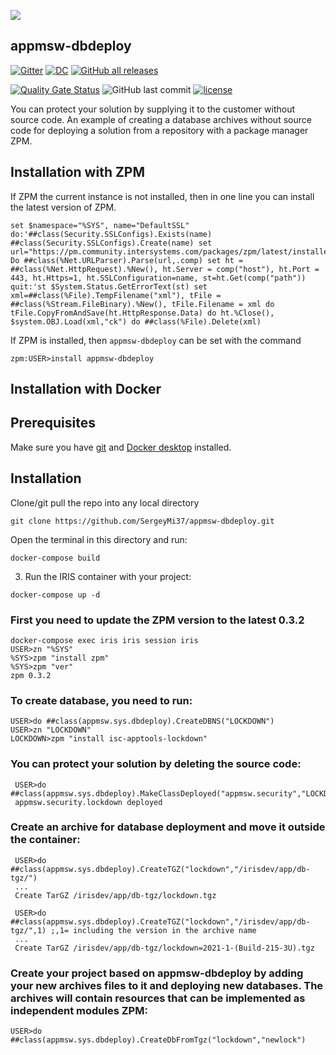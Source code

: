 ![](https://raw.githubusercontent.com/SergeyMi37/appmsw-dbdeploy/master/doc/Screenshot_4.png)
## appmsw-dbdeploy
[![Gitter](https://img.shields.io/badge/Available%20on-Intersystems%20Open%20Exchange-00b2a9.svg)](https://openexchange.intersystems.com/package/appmsw-dbdeploy)
[![DC](https://img.shields.io/badge/Available%20article%20on-Intersystems%20Community-orange)](https://community.intersystems.com/post/deploying-solutions-without-source-code-zpm)
[![GitHub all releases](https://img.shields.io/badge/Available%20on-GitHub-black)](https://github.com/SergeyMi37/appmsw-dbdeploy)
 
 [![Quality Gate Status](https://community.objectscriptquality.com/api/project_badges/measure?project=intersystems_iris_community%2Fappmsw-dbdeploy&metric=alert_status)](https://community.objectscriptquality.com/dashboard?id=intersystems_iris_community%2Fappmsw-dbdeploy)
 <img alt="GitHub last commit" src="https://img.shields.io/github/last-commit/SergeyMi37/appmsw-dbdeploy">
 [![license](https://img.shields.io/badge/License-MIT-yellow.svg)](https://opensource.org/licenses/MIT)

 
You can protect your solution by supplying it to the customer without source code.
An example of creating a database archives without source code for deploying a solution from a repository with a package manager ZPM.

## Installation with ZPM

If ZPM the current instance is not installed, then in one line you can install the latest version of ZPM.
```
set $namespace="%SYS", name="DefaultSSL" do:'##class(Security.SSLConfigs).Exists(name) ##class(Security.SSLConfigs).Create(name) set url="https://pm.community.intersystems.com/packages/zpm/latest/installer" Do ##class(%Net.URLParser).Parse(url,.comp) set ht = ##class(%Net.HttpRequest).%New(), ht.Server = comp("host"), ht.Port = 443, ht.Https=1, ht.SSLConfiguration=name, st=ht.Get(comp("path")) quit:'st $System.Status.GetErrorText(st) set xml=##class(%File).TempFilename("xml"), tFile = ##class(%Stream.FileBinary).%New(), tFile.Filename = xml do tFile.CopyFromAndSave(ht.HttpResponse.Data) do ht.%Close(), $system.OBJ.Load(xml,"ck") do ##class(%File).Delete(xml)
```
If ZPM is installed, then `appmsw-dbdeploy` can be set with the command
```
zpm:USER>install appmsw-dbdeploy
```
## Installation with Docker

## Prerequisites
Make sure you have [git](https://git-scm.com/book/en/v2/Getting-Started-Installing-Git) and [Docker desktop](https://www.docker.com/products/docker-desktop) installed.

## Installation 
Clone/git pull the repo into any local directory

```
git clone https://github.com/SergeyMi37/appmsw-dbdeploy.git
```

Open the terminal in this directory and run:

```
docker-compose build
```

3. Run the IRIS container with your project:

```
docker-compose up -d
```

### First you need to update the ZPM version to the latest 0.3.2
```
docker-compose exec iris iris session iris
USER>zn "%SYS"
%SYS>zpm "install zpm"
%SYS>zpm "ver"
zpm 0.3.2
```
### To create database, you need to run:
```
USER>do ##class(appmsw.sys.dbdeploy).CreateDBNS("LOCKDOWN")
USER>zn "LOCKDOWN"
LOCKDOWN>zpm "install isc-apptools-lockdown"
```

 ### You can protect your solution by deleting the source code:
```
 USER>do ##class(appmsw.sys.dbdeploy).MakeClassDeployed("appmsw.security","LOCKDOWN")
 appmsw.security.lockdown deployed
```

 ### Create an archive for database deployment and move it outside the container:
```
 USER>do ##class(appmsw.sys.dbdeploy).CreateTGZ("lockdown","/irisdev/app/db-tgz/")
 ...
 Create TarGZ /irisdev/app/db-tgz/lockdown.tgz
 
 USER>do ##class(appmsw.sys.dbdeploy).CreateTGZ("lockdown","/irisdev/app/db-tgz/",1) ;,1= including the version in the archive name
 ...
 Create TarGZ /irisdev/app/db-tgz/lockdown=2021-1-(Build-215-3U).tgz
```
 
 ### Create your project based on appmsw-dbdeploy by adding your new archives files to it and deploying new databases. The archives will contain resources that can be implemented as independent modules ZPM:
```
USER>do ##class(appmsw.sys.dbdeploy).CreateDbFromTgz("lockdown","newlock")
```

